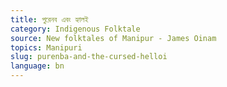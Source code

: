 ```yaml
---
title: পুরেনব এবং হ্যালই
category: Indigenous Folktale
source: New folktales of Manipur - James Oinam
topics: Manipuri
slug: purenba-and-the-cursed-helloi
language: bn
---
```

